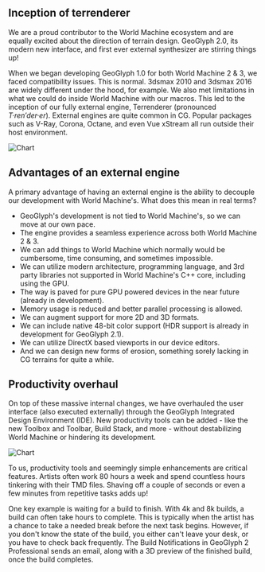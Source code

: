 ## Inception of terrenderer
We are a proud contributor to the World Machine ecosystem and are equally excited about the direction of terrain design. GeoGlyph 2.0, its modern new interface, and first ever external synthesizer are stirring things up! 

When we began developing GeoGlyph 1.0 for both World Machine 2 & 3, we faced compatibility issues. This is normal. 3dsmax 2010 and 3dsmax 2016 are widely different under the hood, for example. We also met limitations in what we could do inside World Machine with our macros. This led to the inception of our fully external engine, Terrenderer (pronounced *T·ren′der·er*). External engines are quite common in CG. Popular packages such as V-Ray, Corona, Octane, and even Vue xStream all run outside their host environment. 

![Chart](http://cdn.quadspinner.com/blog/gg2-outside-chart2.png)

## Advantages of an external engine
A primary advantage of having an external engine is the ability to decouple our development with World Machine's. What does this mean in real terms?

- GeoGlyph's development is not tied to World Machine's, so we can move at our own pace.
- The engine provides a seamless experience across both World Machine 2 & 3.
- We can add things to World Machine which normally would be cumbersome, time consuming, and sometimes impossible.
- We can utilize modern architecture, programming language, and 3rd party libraries not supported in World Machine's C++ core, including using the GPU.
- The way is paved for pure GPU powered devices in the near future (already in development).
- Memory usage is reduced and better parallel processing is allowed.
- We can augment support for more 2D and 3D formats.
- We can include native 48-bit color support (HDR support is already in development for GeoGlyph 2.1).
- We can utilize DirectX based viewports in our device editors.
- And we can design new forms of erosion, something sorely lacking in CG terrains for quite a while.

## Productivity overhaul
On top of these massive internal changes, we have overhauled the user interface (also executed externally) through the GeoGlyph Integrated Design Environment (IDE). New productivity tools can be added - like the new Toolbox and Toolbar, Build Stack, and more - without destabilizing World Machine or hindering its development.

![Chart](http://cdn.quadspinner.com/blog/gg2-blog-breakdown.jpg)

To us, productivity tools and seemingly simple enhancements are critical features. Artists often work 80 hours a week and spend countless hours tinkering with their TMD files. Shaving off a couple of seconds or even a few minutes from repetitive tasks adds up!

One key example is waiting for a build to finish. With 4k and 8k builds, a build can often take hours to complete. This is typically when the artist has a chance to take a needed break before the next task begins. However, if you don't know the state of the build, you either can't leave your desk, or you have to check back frequently. The Build Notifications in GeoGlyph 2 Professional sends an email, along with a 3D preview of the finished build, once the build completes.